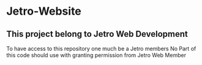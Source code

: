 # Jetro-Website

## This project belong to Jetro Web Development
<p>To have access to this repository one much be a Jetro members
No Part of this code should use with granting permission from Jetro Web Member</p>